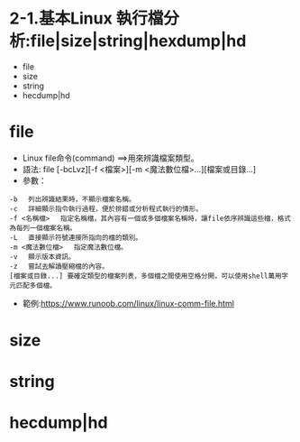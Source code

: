 # 2-1.基本Linux 執行檔分析:file|size|string|hexdump|hd
- file
- size
- string
- hecdump|hd

# file
- Linux file命令(command) ==>用來辨識檔案類型。
- 語法: file [-bcLvz][-f <檔案>][-m <魔法數位檔>...][檔案或目錄...]
- 參數：
```
-b 　列出辨識結果時，不顯示檔案名稱。
-c 　詳細顯示指令執行過程，便於排錯或分析程式執行的情形。
-f <名稱檔> 　指定名稱檔，其內容有一個或多個檔案名稱時，讓file依序辨識這些檔，格式為每列一個檔案名稱。
-L 　直接顯示符號連接所指向的檔的類別。
-m <魔法數位檔> 　指定魔法數位檔。
-v 　顯示版本資訊。
-z 　嘗試去解讀壓縮檔的內容。
[檔案或目錄...] 要確定類型的檔案列表，多個檔之間使用空格分開，可以使用shell萬用字元匹配多個檔。
```
- 範例:https://www.runoob.com/linux/linux-comm-file.html

# size
# string
# hecdump|hd
